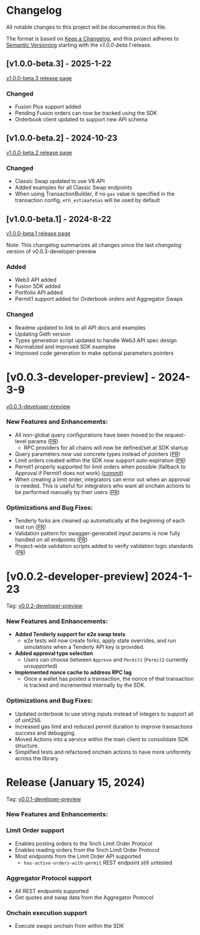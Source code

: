 # Changelog

All notable changes to this project will be documented in this file.

The format is based on [Keep a Changelog](https://keepachangelog.com/en/1.1.0/), and this project adheres to [Semantic Versioning](https://semver.org/spec/v2.0.0.html) starting with the *v1.0.0-beta.1* release.

## [v1.0.0-beta.3] - 2025-1-22
[v1.0.0-beta.3 release page](https://github.com/1inch/1inch-sdk-go/releases/tag/v1.0.0-beta.3)
### Changed
- Fusion Plus support added
- Pending Fusion orders can now be tracked using the SDK
- Orderbook client updated to support new API schema

## [v1.0.0-beta.2] - 2024-10-23
[v1.0.0-beta.2 release page](https://github.com/1inch/1inch-sdk-go/releases/tag/v1.0.0-beta.2)
### Changed
- Classic Swap updated to use V6 API
- Added examples for all Classic Swap endpoints
- When using TransactionBuilder, if no `gas` value is specified in the transaction config, `eth_estimateGas` will be used by default

## [v1.0.0-beta.1] - 2024-8-22
[v1.0.0-beta.1 release page](https://github.com/1inch/1inch-sdk-go/releases/tag/v1.0.0-beta.1)

Note: This changelog summarizes all changes since the last *changelog* version of v0.0.3-developer-preview

### Added
- Web3 API added
- Fusion SDK added
- Portfolio API added
- Permit1 support added for Orderbook orders and Aggregator Swaps

### Changed
- Readme updated to link to all API docs and examples
- Updating Geth version
- Types generation script updated to handle Web3 API spec design
- Normalized and improved SDK examples
- Improved code generation to make optional parameters pointers

# [v0.0.3-developer-preview] - 2024-3-9
[v0.0.3-developer-preview](https://github.com/1inch/1inch-sdk/releases/tag/v0.0.3-developer-preview)

### New Features and Enhancements:

- All non-global query configurations have been moved to the request-level
  params ([PR](https://github.com/1inch/1inch-sdk/pull/6))
    - RPC providers for all chains will now be defined/set at SDK startup
- Query parameters now use concrete types instead of pointers ([PR](https://github.com/1inch/1inch-sdk/pull/16))
- Limit orders created within the SDK now support auto-expiration ([PR](https://github.com/1inch/1inch-sdk/pull/23))
- Permit1 properly supported for limit orders when possible (fallback to Approval if Permit1 does not
  work) ([commit](https://github.com/1inch/1inch-sdk/commit/f2e79e5f0e81503bfeeff076e41455e86e5a5120))
- When creating a limit order, integrators can error out when an approval is needed. This is useful for integrators who
  want all onchain actions to be performed manually by their users ([PR](https://github.com/1inch/1inch-sdk/pull/26))

### Optimizations and Bug Fixes:

- Tenderly forks are cleaned up automatically at the beginning of each test
  run ([PR](https://github.com/1inch/1inch-sdk/pull/6))
- Validation pattern for swagger-generated input params is now fully handled on all
  endpoints ([PR](https://github.com/1inch/1inch-sdk/pull/8))
- Project-wide validation scripts added to verify validation logic
  standards ([PR](https://github.com/1inch/1inch-sdk/pull/11))

# [v0.0.2-developer-preview] 2024-1-23
Tag: [v0.0.2-developer-preview](https://github.com/1inch/1inch-sdk/releases/tag/v0.0.2-developer-preview)

### New Features and Enhancements:

- **Added Tenderly support for e2e swap tests**
    - e2e tests will now create forks, apply state overrides, and run simulations when a Tenderly API key is provided.
- **Added approval type selection**
    - Users can choose between `Approve` and `Permit1` (`Permit2` currently unsupported)
- **Implemented nonce cache to address RPC lag**
    - Once a wallet has posted a transaction, the nonce of that transaction is tracked and incremented internally by the
      SDK.

### Optimizations and Bug Fixes:

- Updated orderbook to use string inputs instead of integers to support all of uint256.
- Increased gas limit and reduced permit duration to improve transactions success and debugging.
- Moved Actions into a service within the main client to consolidate SDK structure.
- Simplified tests and refactored onchain actions to have more uniformity across the library.

# Release (January 15, 2024)

Tag: [v0.0.1-developer-preview](https://github.com/1inch/1inch-sdk/releases/tag/v0.0.1-developer-preview)

### New Features and Enhancements:

### Limit Order support

- Enables posting orders to the 1inch Limit Order Protocol
- Enables reading orders from the 1inch Limit Order Protocol
- Most endpoints from the Limit Order API supported
    - `has-active-orders-with-permit` REST endpoint still untested

### Aggregator Protocol support

- All REST endpoints supported
- Get quotes and swap data from the Aggregator Protocol

### Onchain execution support

- Execute swaps onchain from within the SDK


